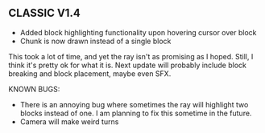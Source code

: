 CLASSIC V1.4
------------
- Added block highlighting functionality upon hovering cursor over block
- Chunk is now drawn instead of a single block

This took a lot of time, and yet the ray isn't as promising as I hoped. Still, I think it's pretty ok for what it is. Next update
will probably include block breaking and block placement, maybe even SFX. 

KNOWN BUGS:
- There is an annoying bug where sometimes the ray will highlight two blocks instead of one. I am planning to fix this sometime in the future.
- Camera will make weird turns 




